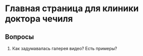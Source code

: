 # Главная страница для клиники доктора чечиля

## Вопросы
1. Как задумавалась галерея видео? Есть примеры?